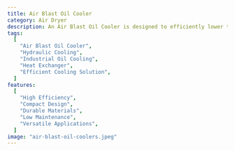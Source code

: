 ```yaml
---
title: Air Blast Oil Cooler
category: Air Dryer
description: An Air Blast Oil Cooler is designed to efficiently lower the temperature of oil in hydraulic and lubrication systems. Utilizing ambient air to cool the oil, this system helps enhance the performance and longevity of machinery by preventing overheating. It features a compact design, making it suitable for various industrial applications, including manufacturing and automotive.
tags:
  [
    "Air Blast Oil Cooler",
    "Hydraulic Cooling",
    "Industrial Oil Cooling",
    "Heat Exchanger",
    "Efficient Cooling Solution",
  ]
features:
  [
    "High Efficiency",
    "Compact Design",
    "Durable Materials",
    "Low Maintenance",
    "Versatile Applications",
  ]
image: "air-blast-oil-coolers.jpeg"
---
```


<!-- @format -->
